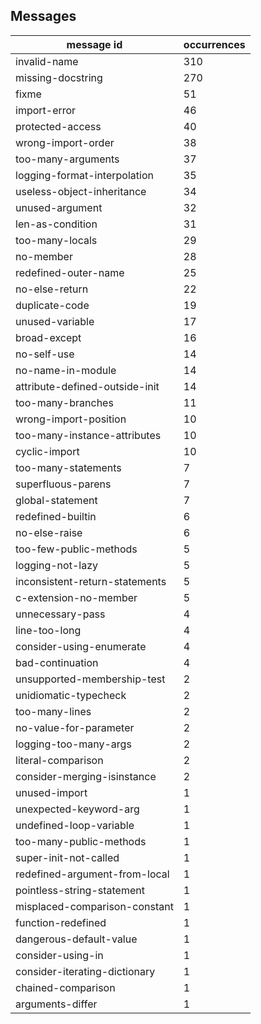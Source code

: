 Messages
--------


|message id                     |occurrences |
|---|---|
|invalid-name                   |310         |
|missing-docstring              |270         |
|fixme                          |51          |
|import-error                   |46          |
|protected-access               |40          |
|wrong-import-order             |38          |
|too-many-arguments             |37          |
|logging-format-interpolation   |35          |
|useless-object-inheritance     |34          |
|unused-argument                |32          |
|len-as-condition               |31          |
|too-many-locals                |29          |
|no-member                      |28          |
|redefined-outer-name           |25          |
|no-else-return                 |22          |
|duplicate-code                 |19          |
|unused-variable                |17          |
|broad-except                   |16          |
|no-self-use                    |14          |
|no-name-in-module              |14          |
|attribute-defined-outside-init |14          |
|too-many-branches              |11          |
|wrong-import-position          |10          |
|too-many-instance-attributes   |10          |
|cyclic-import                  |10          |
|too-many-statements            |7           |
|superfluous-parens             |7           |
|global-statement               |7           |
|redefined-builtin              |6           |
|no-else-raise                  |6           |
|too-few-public-methods         |5           |
|logging-not-lazy               |5           |
|inconsistent-return-statements |5           |
|c-extension-no-member          |5           |
|unnecessary-pass               |4           |
|line-too-long                  |4           |
|consider-using-enumerate       |4           |
|bad-continuation               |4           |
|unsupported-membership-test    |2           |
|unidiomatic-typecheck          |2           |
|too-many-lines                 |2           |
|no-value-for-parameter         |2           |
|logging-too-many-args          |2           |
|literal-comparison             |2           |
|consider-merging-isinstance    |2           |
|unused-import                  |1           |
|unexpected-keyword-arg         |1           |
|undefined-loop-variable        |1           |
|too-many-public-methods        |1           |
|super-init-not-called          |1           |
|redefined-argument-from-local  |1           |
|pointless-string-statement     |1           |
|misplaced-comparison-constant  |1           |
|function-redefined             |1           |
|dangerous-default-value        |1           |
|consider-using-in              |1           |
|consider-iterating-dictionary  |1           |
|chained-comparison             |1           |
|arguments-differ               |1           |